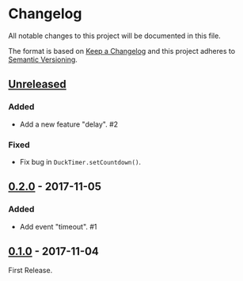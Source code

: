 # Changelog
All notable changes to this project will be documented in this file.

The format is based on [Keep a Changelog](http://keepachangelog.com/en/1.0.0/)
and this project adheres to [Semantic Versioning](http://semver.org/spec/v2.0.0.html).

## [Unreleased]
### Added
- Add a new feature "delay". #2

### Fixed
- Fix bug in `DuckTimer.setCountdown()`.

## [0.2.0] - 2017-11-05
### Added
- Add event "timeout". #1

## [0.1.0] - 2017-11-04
First Release.

[Unreleased]: https://github.com/archco/duck-timer/compare/v0.2.0...HEAD
[0.2.0]: https://github.com/archco/duck-timer/compare/v0.1.0...v0.2.0
[0.1.0]: https://github.com/archco/duck-timer/compare/3aab7e6...v0.1.0
